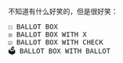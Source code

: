 不知道有什么好笑的，但是很好笑：

<pre>☐ BALLOT BOX
☒ BALLOT BOX WITH X
☑ BALLOT BOX WITH CHECK
🗳 BALLOT BOX WITH BALLOT</pre>
